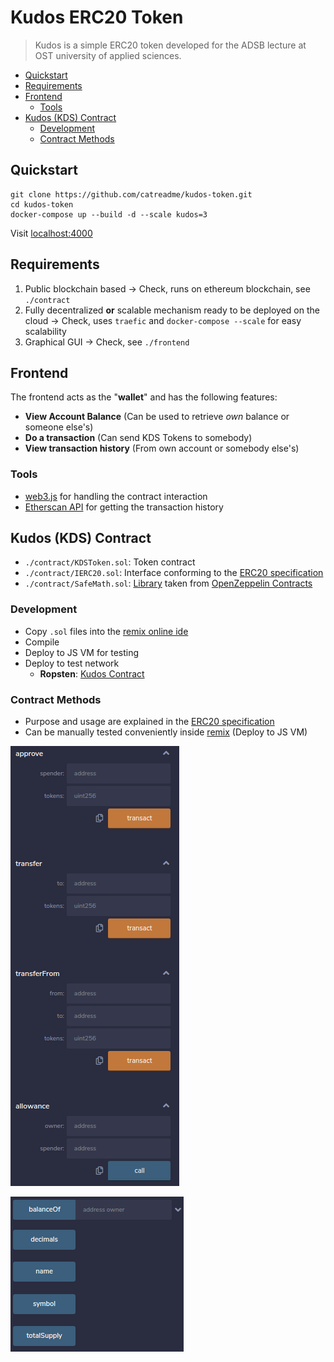 # Kudos ERC20 Token
> Kudos is a simple ERC20 token developed for the ADSB lecture at OST university of applied sciences.

- [Quickstart](#quickstart)
- [Requirements](#requirements)
- [Frontend](#frontend)
  - [Tools](#tools)
- [Kudos (KDS) Contract](#kudos-kds-contract)
  - [Development](#development)
  - [Contract Methods](#contract-methods)

## Quickstart
```shell
git clone https://github.com/catreadme/kudos-token.git
cd kudos-token
docker-compose up --build -d --scale kudos=3
```
Visit [localhost:4000](http://localhost:4000/)

## Requirements
1. Public blockchain based -> Check, runs on ethereum blockchain, see `./contract`
2. Fully decentralized **or** scalable mechanism ready to be deployed on the cloud -> Check, uses `traefic` and `docker-compose --scale` for easy scalability
3. Graphical GUI -> Check, see `./frontend`

## Frontend
The frontend acts as the "**wallet**" and has the following features:
* **View Account Balance** (Can be used to retrieve *own* balance or someone else's)
* **Do a transaction** (Can send KDS Tokens to somebody)
* **View transaction history** (From own account or somebody else's)

### Tools
* [web3.js](https://web3js.readthedocs.io/en/v1.2.0/web3-eth-contract.html) for handling the contract interaction
* [Etherscan API](https://ropsten.etherscan.io/apis) for getting the transaction history

## Kudos (KDS) Contract
* `./contract/KDSToken.sol`: Token contract
* `./contract/IERC20.sol`: Interface conforming to the [ERC20 specification](https://eips.ethereum.org/EIPS/eip-20)
* `./contract/SafeMath.sol`: [Library](https://github.com/OpenZeppelin/openzeppelin-contracts/blob/9b3710465583284b8c4c5d2245749246bb2e0094/contracts/math/SafeMath.sol) taken from [OpenZeppelin Contracts](https://github.com/OpenZeppelin/openzeppelin-contracts)

### Development
* Copy `.sol` files into the [remix online ide](https://remix.ethereum.org/)
* Compile
* Deploy to JS VM for testing
* Deploy to test network
  * **Ropsten**: [Kudos Contract](https://ropsten.etherscan.io/token/0xe2e2f6881c20c873d8e53e21ba942f865e25561a)

### Contract Methods
* Purpose and usage are explained in the [ERC20 specification](https://eips.ethereum.org/EIPS/eip-20)  
* Can be manually tested conveniently inside [remix](https://remix.ethereum.org/) (Deploy to JS VM)

![methods](docs/img/kds_m1.png)  

![methods](docs/img/kds_m2.png)
